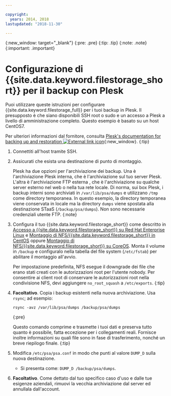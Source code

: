 ```yaml
---

copyright:
  years: 2014, 2018
lastupdated: "2018-11-30"

---
```

{:new_window: target="_blank"}
{:pre: .pre}
{:tip: .tip}
{:note: .note}
{:important: .important}

# Configurazione di {{site.data.keyword.filestorage_short}} per il backup con Plesk

Puoi utilizzare queste istruzioni per configurare {{site.data.keyword.filestorage_full}} per i tuoi backup in Plesk. Il presupposto è che siano disponibili SSH root o sudo e un accesso a Plesk a livello di amministrazione completo. Questo esempio è basato su un host CentOS7.

Per ulteriori informazioni dal fornitore, consulta [Plesk's documentation for backing up and restoration ![External link icon](../../icons/launch-glyph.svg "External link icon")](https://docs.plesk.com/en-US/12.5/administrator-guide/backing-up-and-restoration.59256/){:new_window}.
{:tip}

1. Connettiti all'host tramite SSH.
2. Assicurati che esista una destinazione di punto di montaggio. <br />

   Plesk ha due opzioni per l'archiviazione dei backup. Una è l'archiviazione Plesk interna, che è l'archiviazione sul tuo server Plesk. L'altra è l'archiviazione FTP esterna , che è l'archiviazione su qualche server esterno nel web o nella tua rete locale. Di norma, sui box Plesk, i backup interni sono archiviati in `/var/lib/psa/dumps` e utilizzano `/tmp` come directory temporanea. In questo esempio, la directory temporanea viene conservata in locale ma la directory `dumps` viene spostata alla destinazione STaaS (`/backup/psa/dumps`). Non sono necessarie credenziali utente FTP.
   {:note}
3. Configura il tuo {{site.data.keyword.filestorage_short}} come descritto in [Accesso a {{site.data.keyword.filestorage_short}} su Red Hat Enterprise Linux](accessing-file-storage-linux.html) e [Montaggio di NFS/{{site.data.keyword.filestorage_short}} in CentOS](mounting-nsf-file-storage.html) oppure [Montaggio di NFS/{{site.data.keyword.filestorage_short}} su CoreOS](mounting-storage-coreos.html). Monta il volume in `/backup` e configuralo nella tabella del file system (`/etc/fstab`) per abilitare il montaggio all'avvio. <br />

   Per impostazione predefinita, NFS esegue il downgrade dei file che erano stati creati con le autorizzazioni root per l'utente nobody. Per consentire ai client root di conservare le autorizzazioni root nella condivisione NFS, devi aggiungere `no_root_squash` a `/etc/exports`.
   {:tip}
4. **Facoltativo**. Copia i backup esistenti nella nuova archiviazione. Usa `rsync`; ad esempio:
   ```
   rsync -avz /var/lib/psa/dumps /backup/psa/dumps
   ```
   {:pre}

   Questo comando comprime e trasmette i tuoi dati e preserva tutto quanto è possibile, fatta eccezione per i collegamenti reali. Fornisce inoltre informazioni su quali file sono in fase di trasferimento, nonché un breve riepilogo finale.
   {:tip}
5. Modifica `/etc/psa/psa.conf` in modo che punti al valore `DUMP_D` sulla nuova destinazione.
    - Si presenta come: `DUMP_D /backup/psa/dumps`.
6. **Facoltativo**. Come dettato dal tuo specifico caso d'uso e dalle tue esigenze aziendali, rimuovi la vecchia archiviazione dal server ed annullala dall'account.
